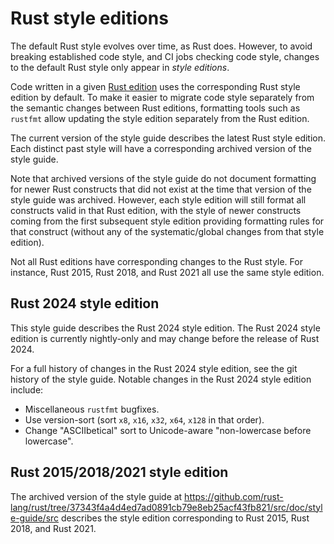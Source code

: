 # Rust style editions

The default Rust style evolves over time, as Rust does. However, to avoid
breaking established code style, and CI jobs checking code style, changes to
the default Rust style only appear in *style editions*.

Code written in a given
[Rust edition](https://doc.rust-lang.org/edition-guide/)
uses the corresponding Rust style edition by default. To make it easier to
migrate code style separately from the semantic changes between Rust editions,
formatting tools such as `rustfmt` allow updating the style edition separately
from the Rust edition.

The current version of the style guide describes the latest Rust style edition.
Each distinct past style will have a corresponding archived version of the
style guide.

Note that archived versions of the style guide do not document formatting for
newer Rust constructs that did not exist at the time that version of the style
guide was archived. However, each style edition will still format all
constructs valid in that Rust edition, with the style of newer constructs
coming from the first subsequent style edition providing formatting rules for
that construct (without any of the systematic/global changes from that style
edition).

Not all Rust editions have corresponding changes to the Rust style. For
instance, Rust 2015, Rust 2018, and Rust 2021 all use the same style edition.

## Rust 2024 style edition

This style guide describes the Rust 2024 style edition. The Rust 2024 style
edition is currently nightly-only and may change before the release of Rust
2024.

For a full history of changes in the Rust 2024 style edition, see the git
history of the style guide. Notable changes in the Rust 2024 style edition
include:

- Miscellaneous `rustfmt` bugfixes.
- Use version-sort (sort `x8`, `x16`, `x32`, `x64`, `x128` in that order).
- Change "ASCIIbetical" sort to Unicode-aware "non-lowercase before lowercase".

## Rust 2015/2018/2021 style edition

The archived version of the style guide at
<https://github.com/rust-lang/rust/tree/37343f4a4d4ed7ad0891cb79e8eb25acf43fb821/src/doc/style-guide/src>
describes the style edition corresponding to Rust 2015, Rust 2018, and Rust
2021.
